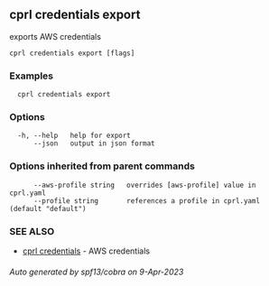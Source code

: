 ## cprl credentials export

exports AWS credentials

```
cprl credentials export [flags]
```

### Examples

```
  cprl credentials export
```

### Options

```
  -h, --help   help for export
      --json   output in json format
```

### Options inherited from parent commands

```
      --aws-profile string   overrides [aws-profile] value in cprl.yaml
      --profile string       references a profile in cprl.yaml (default "default")
```

### SEE ALSO

* [cprl credentials](cprl_credentials.md)	 - AWS credentials

###### Auto generated by spf13/cobra on 9-Apr-2023
